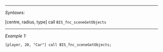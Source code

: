 


---
*Syntaxes:*

[centre, radius, type] call `BIS_fnc_sceneGetObjects`

---
*Example 1:*

```sqf
[player, 20, "Car"] call BIS_fnc_sceneGetObjects;
```
